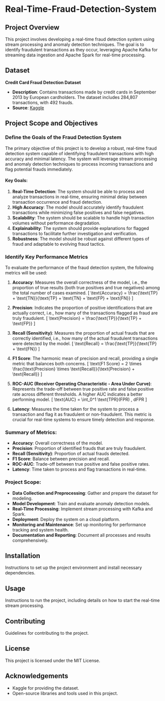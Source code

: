 # Real-Time-Fraud-Detection-System

## Project Overview
This project involves developing a real-time fraud detection system using stream processing and anomaly detection techniques. The goal is to identify fraudulent transactions as they occur, leveraging Apache Kafka for streaming data ingestion and Apache Spark for real-time processing.

## Dataset
**Credit Card Fraud Detection Dataset**
- **Description**: Contains transactions made by credit cards in September 2013 by European cardholders. The dataset includes 284,807 transactions, with 492 frauds.
- **Source**: [Kaggle](https://www.kaggle.com/mlg-ulb/creditcardfraud)

## Project Scope and Objectives

### Define the Goals of the Fraud Detection System
The primary objective of this project is to develop a robust, real-time fraud detection system capable of identifying fraudulent transactions with high accuracy and minimal latency. The system will leverage stream processing and anomaly detection techniques to process incoming transactions and flag potential frauds immediately.

#### Key Goals:
1. **Real-Time Detection**: The system should be able to process and analyze transactions in real-time, ensuring minimal delay between transaction occurrence and fraud detection.
2. **High Accuracy**: The model should accurately identify fraudulent transactions while minimizing false positives and false negatives.
3. **Scalability**: The system should be scalable to handle high transaction volumes without performance degradation.
4. **Explainability**: The system should provide explanations for flagged transactions to facilitate further investigation and verification.
5. **Robustness**: The model should be robust against different types of fraud and adaptable to evolving fraud tactics.

### Identify Key Performance Metrics
To evaluate the performance of the fraud detection system, the following metrics will be used:

1. **Accuracy**: Measures the overall correctness of the model, i.e., the proportion of true results (both true positives and true negatives) among the total number of cases examined.
   \[
   \text{Accuracy} = \frac{\text{TP} + \text{TN}}{\text{TP} + \text{TN} + \text{FP} + \text{FN}}
   \]
   
2. **Precision**: Indicates the proportion of positive identifications that are actually correct, i.e., how many of the transactions flagged as fraud are truly fraudulent.
   \[
   \text{Precision} = \frac{\text{TP}}{\text{TP} + \text{FP}}
   \]
   
3. **Recall (Sensitivity)**: Measures the proportion of actual frauds that are correctly identified, i.e., how many of the actual fraudulent transactions were detected by the model.
   \[
   \text{Recall} = \frac{\text{TP}}{\text{TP} + \text{FN}}
   \]
   
4. **F1 Score**: The harmonic mean of precision and recall, providing a single metric that balances both concerns.
   \[
   \text{F1 Score} = 2 \times \frac{\text{Precision} \times \text{Recall}}{\text{Precision} + \text{Recall}}
   \]
   
5. **ROC-AUC (Receiver Operating Characteristic - Area Under Curve)**: Represents the trade-off between true positive rate and false positive rate across different thresholds. A higher AUC indicates a better performing model.
   \[
   \text{AUC} = \int_0^1 \text{TPR}(FPR) \, dFPR
   \]

6. **Latency**: Measures the time taken for the system to process a transaction and flag it as fraudulent or non-fraudulent. This metric is crucial for real-time systems to ensure timely detection and response.

### Summary of Metrics:
- **Accuracy**: Overall correctness of the model.
- **Precision**: Proportion of identified frauds that are truly fraudulent.
- **Recall (Sensitivity)**: Proportion of actual frauds detected.
- **F1 Score**: Balance between precision and recall.
- **ROC-AUC**: Trade-off between true positive and false positive rates.
- **Latency**: Time taken to process and flag transactions in real-time.

### Project Scope:
- **Data Collection and Preprocessing**: Gather and prepare the dataset for modeling.
- **Model Development**: Train and evaluate anomaly detection models.
- **Real-Time Processing**: Implement stream processing with Kafka and Spark.
- **Deployment**: Deploy the system on a cloud platform.
- **Monitoring and Maintenance**: Set up monitoring for performance tracking and system health.
- **Documentation and Reporting**: Document all processes and results comprehensively.

## Installation
Instructions to set up the project environment and install necessary dependencies.

## Usage
Instructions to run the project, including details on how to start the real-time stream processing.

## Contributing
Guidelines for contributing to the project.

## License
This project is licensed under the MIT License.

## Acknowledgements
- Kaggle for providing the dataset.
- Open-source libraries and tools used in this project.

